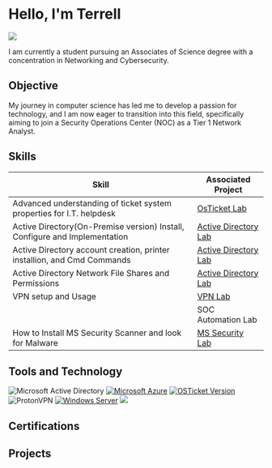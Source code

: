 # Hello, I'm Terrell
<a href="https://linkedin.com/in/terrell-sowell"><img src="https://img.shields.io/badge/-LinkedIn-0072b1?&style=for-the-badge&logo=linkedin&logoColor=white" /></a>

I am currently a student pursuing an Associates of Science degree with a concentration in Networking and Cybersecurity.

## Objective

My journey in computer science has led me to develop a passion for technology, and I am now eager to transition into this field, specifically aiming to join a Security Operations Center (NOC) as a Tier 1 Network Analyst.

## Skills 

| Skill                                         | Associated Project         |
|-----------------------------------------------|----------------------------|
| Advanced understanding of ticket system properties for I.T. helpdesk     |<a href="https://github.com/TerrellSowell/OsTicket">OsTicket Lab</a>|
| Active Directory(On-Premise version) Install, Configure and Implementation  | <a href="https://github.com/TerrellSowell/Active-Directory">Active Directory Lab</a>|
| Active Directory account creation, printer installion, and Cmd Commands       | <a href="https://github.com/TerrellSowell/Helpdesk-functions-Active-Directory-account-creation-Cmd-Commands-">Active Directory Lab</a>|
| Active Directory Network File Shares and Permissions     | <a href="https://github.com/TerrellSowell/Active-Directory-File-Share-Permissions">Active Directory Lab</a> |
| VPN setup and Usage                  |<a href="https://github.com/TerrellSowell/VPN-Setup-and-Usage">VPN Lab</a> |
|  | SOC Automation Lab|
|  How to Install MS Security Scanner and look for Malware                                    | <a href="https://github.com/TerrellSowell/Install-MS-Security-Scanner-and-Look-for-Malware">MS Security Lab</a> |          
## Tools and Technology
![Microsoft Active Directory](https://img.shields.io/badge/Microsoft%20Active%20Directory-blue?logo=microsoft-active-directory&style=for-the-badge)
[![Microsoft Azure](https://img.shields.io/badge/Microsoft%20Azure-blue?logo=microsoft-azure&style=for-the-badge)](https://azure.microsoft.com/)
[![OSTicket Version](https://img.shields.io/badge/OSTicket-blue)](https://github.com/osTicket/osTicket/releases/tag/v1.15.6)
![ProtonVPN](https://img.shields.io/badge/ProtonVPN-Securelogo=protonvpn)
[![Windows Server](https://img.shields.io/badge/Windows_Server-blue?logo=windows)](https://www.microsoft.com/en-us/cloud-platform/windows-server)
<img src="https://img.shields.io/badge/-Wireshark-1679A7?&style=for-the-badge&logo=Wireshark&logoColor=white" />
    

## Certifications


## Projects
